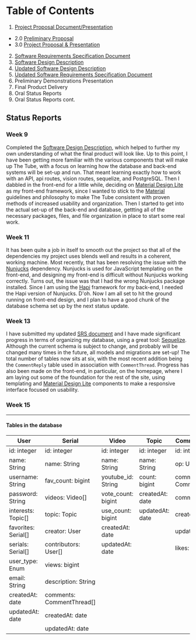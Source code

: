 # Table of Contents

1. [Project Proposal Document/Presentation](/SDF/D-01)
  * 2.0 [Preliminary Proposal](/SDF/D-01/preliminary_project_proposal.md)
  * 3.0 [Project Proposal & Presentation](/SDF/D-01/project_proposal.md)
2. [Software Requirements Specification Document](/SDF/D-02/software_requirements_specification.md)
3. [Software Design Description](/SDF/D-03/software_design_description.md)
4. [Updated Software Design Description](/SDF/D-04/software_design_description.md)
5. [Updated Software Requirements Specification Document](/SDF/D-05/software_requirements_specification.md)
6. Preliminary Demonstrations Presentation
7. Final Product Delivery
8. Oral Status Reports
9. Oral Status Reports cont.

## Status Reports

### Week 9

Completed the [Software Design Description](/SDF/D-03/software_design_description.md), which helped to further my own understanding of what the final product will look like. Up to this point, I have been getting more familiar with the various components that will make up The Tube, with a focus on learning how the database and back-end systems will be set-up and run. That meant learning exactly how to work with an API, api routes, vision routes, sequelize, and PostgreSQL. Then I dabbled in the front-end for a little while, deciding on [Material Design Lite](https://getmdl.io/) as my front-end framework, since I wanted to stick to the [Material](https://material.io/) guidelines and philosophy to make The Tube consistent with proven methods of increased usability and organization. Then I started to get into the actual set-up of the back-end and database, gettting all of the necessary packages, files, and file organization in place to start some real work.

### Week 11

It has been quite a job in itself to smooth out the project so that all of the dependencies my project uses blends well and results in a coherent, working machine. Most recently, that has been resolving the issue with the [Nunjucks](https://mozilla.github.io/nunjucks/) dependency. Nunjucks is used for JavaScript templating on the front-end, and designing my front-end is difficult without Nunjucks working correctly. Turns out, the issue was that I had the wrong Nunjucks package installed. Since I am using the [Hapi](https://hapijs.com/) framework for my back-end, I needed the Hapi version of Nunjucks. D'oh. Now I am all set to hit the ground running on front-end design, and I plan to have a good chunk of the database schema set up by the next status update.

### Week 13

I have submitted my updated [SRS document](/SDF/D-05/software_requirements_specification.md) and I have made significant progress in terms of organizing my database, using a great tool: [Sequelize](http://docs.sequelizejs.com/en/v3/). Although the current schema is subject to change, and probably will be changed many times in the future, all models and migrations are set-up! The total number of tables now sits at six, with the most recent addition being the `CommentReply` table used in association with `CommentThread`. Progress has also been made on the front-end, in particular, on the homepage, where I am laying out some of the foundation for the rest of the site, using templating and [Material Design Lite](https://getmdl.io/) components to make a responsive interface focused on usability.

### Week 15

---

#### Tables in the database

| User | Serial | Video | Topic | CommentThread | CommentReply |
| -- | -- | -- | -- | -- | -- |
| id: integer | id: integer | id: integer | id: integer | id: integer | id: integer |
| name: String | name: String | name: String | name: String | op: User | op: User |
| username: String | fav_count: bigint | youtube_id: String | count: bigint | comment_replies: CommentReply[] | comment: String |
| password: String | videos: Video[] | vote_count: bigint | createdAt: date | comment: String | createdAt: date |
| interests: Topic[] | topic: Topic | use_count: bigint | updatedAt: date | createdAt: date | updatedAt: date |
| favorites: Serial[] | creator: User | createdAt: date |  | updatedAt: date |  |
| serials: Serial[] | contributors: User[] | updatedAt: date |  | likes: bigint |  |
| user_type: Enum | views: bigint |  |  |  |  |
| email: String | description: String |  |  |  |  |
| createdAt: date | comments: CommentThread[] |  |  |  |  |
| updatedAt: date | createdAt: date |  |  |  |  |
|  | updatedAt: date |  |  |  |  |